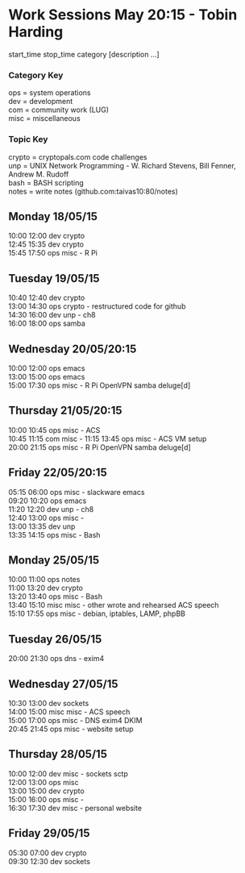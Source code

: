 Work Sessions May 20:15 - Tobin Harding  
======================================  
start_time stop_time category [description ...]  
  
### Category Key #  
ops = system operations  
dev = development  
com = community work (LUG)  
misc = miscellaneous  
  
### Topic Key #  
crypto = cryptopals.com code challenges  
unp = UNIX Network Programming - W. Richard Stevens, Bill Fenner, Andrew M. Rudoff  
bash = BASH scripting  
notes = write notes (github.com:taivas10:80/notes)  
  
Monday 18/05/15  
---------------  
10:00 12:00 dev crypto  
12:45 15:35 dev crypto  
15:45 17:50 ops misc - R Pi  
  
Tuesday 19/05/15  
----------------  
10:40 12:40 dev crypto  
13:00 14:30 ops crypto - restructured code for github  
14:30 16:00 dev unp - ch8  
16:00 18:00 ops samba  
  
Wednesday 20/05/20:15  
--------------------  
10:00 12:00 ops emacs  
13:00 15:00 ops emacs  
15:00 17:30 ops misc - R Pi OpenVPN samba deluge[d]  
  
Thursday 21/05/20:15  
-------------------  
10:00 10:45 ops misc - ACS  
10:45 11:15 com misc -
11:15 13:45 ops misc - ACS VM setup  
20:00 21:15 ops misc - R Pi OpenVPN samba deluge[d]  
  
Friday 22/05/20:15  
-----------------  
05:15 06:00 ops misc - slackware emacs  
09:20 10:20 ops emacs  
11:20 12:20 dev unp - ch8  
12:40 13:00 ops misc -  
13:00 13:35 dev unp  
13:35 14:15 ops misc - Bash 
  
Monday 25/05/15  
---------------  
10:00 11:00 ops notes  
11:00 13:20 dev crypto  
13:20 13:40 ops misc - Bash   
13:40 15:10 misc misc - other wrote and rehearsed ACS speech  
15:10 17:55 ops misc - debian, iptables, LAMP, phpBB  
  
Tuesday 26/05/15  
---------------  
20:00 21:30 ops dns - exim4  
  
Wednesday 27/05/15  
---------------  
10:30 13:00 dev sockets  
14:00 15:00 misc misc - ACS speech  
15:00 17:00 ops misc - DNS exim4 DKIM  
20:45 21:45 ops misc - website setup  
  
Thursday 28/05/15  
---------------  
10:00 12:00 dev misc - sockets sctp  
12:00 13:00 ops misc  
13:00 15:00 dev crypto  
15:00 16:00 ops misc -  
16:30 17:30 dev misc - personal website  
  
Friday 29/05/15  
---------------  
05:30 07:00 dev crypto  
09:30 12:30 dev sockets


